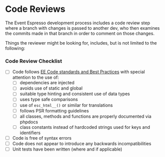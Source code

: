 # Code Reviews

The Event Espresso development process includes a code review step where a branch with changes is passed to another dev, who then examines the commits made in that branch in order to comment on those changes.

Things the reviewer might be looking for, includes, but is not limited to the following:

### Code Review Checklist

 * [ ] Code follows [EE Code standards and Best Practices](https://github.com/eventespresso/event-espresso-core/tree/master/docs/A--Best-Practices) with special attention to the use of:
      * [ ] dependencies are injected
      * [ ] avoids use of static and global 
      * [ ] suitable type hinting and consistent use of data types
      * [ ] uses type safe comparisons
      * [ ] use of ` esc_html__() ` or similar for translations
      * [ ] follows PSR formatting guidelines
      * [ ] all classes, methods and functions are properly documented via phpdocs
      * [ ] class constants instead of hardcoded strings used for keys and identifiers
 * [ ] Code is free of syntax errors
 * [ ] Code does not appear to introduce any backwards incompatibilities
 * [ ] Unit tests have been written (where and if applicable)
